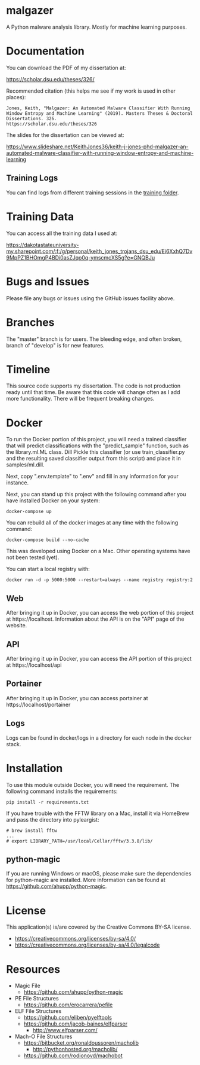# malgazer

A Python malware analysis library.  Mostly for machine learning purposes.

# Documentation

You can download the PDF of my dissertation at:

https://scholar.dsu.edu/theses/326/

Recommended citation (this helps me see if my work is used in other places):

```
Jones, Keith, "Malgazer: An Automated Malware Classifier With Running Window Entropy and Machine Learning" (2019). Masters Theses & Doctoral Dissertations. 326. 
https://scholar.dsu.edu/theses/326
```

The slides for the dissertation can be viewed at:

https://www.slideshare.net/KeithJones36/keith-j-jones-phd-malgazer-an-automated-malware-classifier-with-running-window-entropy-and-machine-learning

## Training Logs

You can find logs from different training sessions in the [training folder](training). 

# Training Data

You can access all the training data I used at:

https://dakotastateuniversity-my.sharepoint.com/:f:/g/personal/keith_jones_trojans_dsu_edu/Ei6XxhQ7Dv9MpPZ1BHOmgP4BDi0asZJqo0q-ymscmcXS5g?e=GNQBJu

# Bugs and Issues

Please file any bugs or issues using the GitHub issues facility above.

# Branches

The "master" branch is for users.  The bleeding edge, and often broken, branch of "develop" is for new features.

# Timeline

This source code supports my dissertation.  The code is not production ready until that time.
Be aware that this code will change often as I add more functionality.  There will be frequent breaking changes.

# Docker

To run the Docker portion of this project, you will need a trained classifier that will predict classifications
with the "predict_sample" function, such as the library.ml.ML class.  Dill Pickle this classifier
(or use train_classifier.py and the resulting saved classifier output from this script)
and place it in samples/ml.dill.

Next, copy ".env.template" to ".env" and fill in any information for your instance.

Next, you can stand up this project with the following command
after you have installed Docker on your system:

```
docker-compose up
```

You can rebuild all of the docker images at any time with the following command:

```
docker-compose build --no-cache
```

This was developed using Docker on a Mac.  Other operating systems have not been tested (yet).

You can start a local registry with:

```
docker run -d -p 5000:5000 --restart=always --name registry registry:2
```

## Web

After bringing it up in Docker, you can access the web portion of this project at https://localhost.
Information about the API is on the "API" page of the website.

## API

After bringing it up in Docker, you can access the API portion of this project at https://localhost/api

## Portainer

After bringing it up in Docker, you can access portainer at https://localhost/portainer

## Logs

Logs can be found in docker/logs in a directory for each node in the docker stack.

# Installation

To use this module outside Docker, you will need the requirement.  The following command installs the requirements:

```
pip install -r requirements.txt
```

If you have trouble with the FFTW library on a Mac, install it via HomeBrew and pass the directory into pyleargist:

```
# brew install fftw
...
# export LIBRARY_PATH=/usr/local/Cellar/fftw/3.3.8/lib/
```

## python-magic

If you are running Windows or macOS, please make sure the dependencies for 
python-magic are installed.  More information can be found 
at https://github.com/ahupp/python-magic.

# License
This application(s) is/are covered by the Creative Commons BY-SA license.

- https://creativecommons.org/licenses/by-sa/4.0/
- https://creativecommons.org/licenses/by-sa/4.0/legalcode

# Resources

- Magic File
  - https://github.com/ahupp/python-magic
- PE File Structures
  - https://github.com/erocarrera/pefile
- ELF File Structures
  - https://github.com/eliben/pyelftools
  - https://github.com/jacob-baines/elfparser
    - http://www.elfparser.com/
- Mach-O File Structures
  - https://bitbucket.org/ronaldoussoren/macholib
    - http://pythonhosted.org/macholib/
  - https://github.com/rodionovd/machobot
